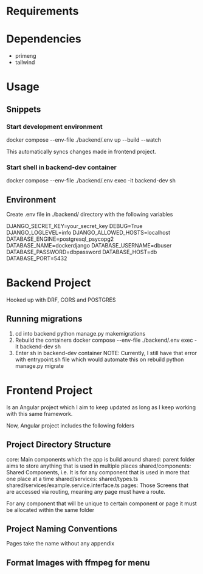 # Requirements

# Dependencies

- primeng
- tailwind

# Usage

## Snippets

### Start development environment

docker compose --env-file ./backend/.env up --build --watch

This automatically syncs changes made in frontend project.

### Start shell in backend-dev container

docker compose --env-file ./backend/.env exec -it backend-dev sh

## Environment

Create .env file in ./backend/ directory with the following variables

DJANGO_SECRET_KEY=your_secret_key
DEBUG=True
DJANGO_LOGLEVEL=info
DJANGO_ALLOWED_HOSTS=localhost
DATABASE_ENGINE=postgresql_psycopg2
DATABASE_NAME=dockerdjango
DATABASE_USERNAME=dbuser
DATABASE_PASSWORD=dbpassword
DATABASE_HOST=db
DATABASE_PORT=5432

# Backend Project

Hooked up with DRF, CORS and POSTGRES

## Running migrations

1. cd into backend
   python manage.py makemigrations
2. Rebuild the containers
   docker compose --env-file ./backend/.env exec -it backend-dev sh
3. Enter sh in backend-dev container
   NOTE: Currently, I still have that error with entrypoint.sh file which would automate this on rebuild
   python manage.py migrate

# Frontend Project

Is an Angular project which I aim to keep updated as long as I keep working with this same framework.

Now, Angular project includes the following folders

## Project Directory Structure

core: Main components which the app is build around
shared: parent folder aims to store anything that is used in multiple places
shared/components: Shared Components, i.e. It is for any component that is used in more that one place at a time
shared/services:
shared/types.ts
shared/services/example.service.interface.ts
pages: Those Screens that are accessed via routing, meaning any page must have a route.

For any component that will be unique to certain component or page it must be allocated within the same folder

## Project Naming Conventions

Pages take the name without any appendix

## Format Images with ffmpeg for menu
